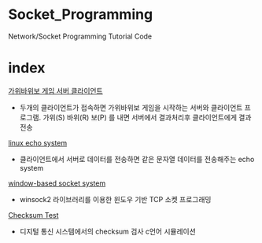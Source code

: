 # Socket_Programming
Network/Socket Programming Tutorial Code


# index

[가위바위보 게임 서버 클라이언트](https://github.com/MinkiJo/Socket_Programming/tree/main/RSPgame)

- 두개의 클라이언트가 접속하면 가위바위보 게임을 시작하는 서버와 클라이언트 프로그램. 가위(S) 바위(R) 보(P) 를 내면 서버에서 결과처리후 클라이언트에게 결과 전송

[linux echo system](https://github.com/MinkiJo/Socket_Programming/tree/main/echo-system)

- 클라이언트에서 서버로 데이터를 전송하면 같은 문자열 데이터를 전송해주는 echo system

[window-based socket system](https://github.com/MinkiJo/Socket_Programming/tree/main/window-based-system)
- winsock2 라이브러리를 이용한 윈도우 기반 TCP 소켓 프로그래밍

[Checksum Test](https://github.com/MinkiJo/Network-Socket-Programming/blob/main/checksumTest/checksum.c)
- 디지털 통신 시스템에서의 checksum 검사 c언어 시뮬레이션
